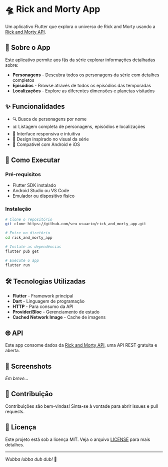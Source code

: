 # 🛸 Rick and Morty App

Um aplicativo Flutter que explora o universo de Rick and Morty usando a [Rick and Morty API](https://rickandmortyapi.com/).

## 📱 Sobre o App

Este aplicativo permite aos fãs da série explorar informações detalhadas sobre:
- **Personagens** - Descubra todos os personagens da série com detalhes completos
- **Episódios** - Browse através de todos os episódios das temporadas
- **Localizações** - Explore as diferentes dimensões e planetas visitados

## ✨ Funcionalidades

- 🔍 Busca de personagens por nome
- 📊 Listagem completa de personagens, episódios e localizações
- 💫 Interface responsiva e intuitiva
- 🎨 Design inspirado no visual da série
- 📱 Compatível com Android e iOS

## 🚀 Como Executar

### Pré-requisitos
- Flutter SDK instalado
- Android Studio ou VS Code
- Emulador ou dispositivo físico

### Instalação
```bash
# Clone o repositório
git clone https://github.com/seu-usuario/rick_and_morty_app.git

# Entre no diretório
cd rick_and_morty_app

# Instale as dependências
flutter pub get

# Execute o app
flutter run
```

## 🛠️ Tecnologias Utilizadas

- **Flutter** - Framework principal
- **Dart** - Linguagem de programação
- **HTTP** - Para consumo da API
- **Provider/Bloc** - Gerenciamento de estado
- **Cached Network Image** - Cache de imagens

## 🌐 API

Este app consome dados da [Rick and Morty API](https://rickandmortyapi.com/), uma API REST gratuita e aberta.

## 📸 Screenshots

*Em breve...*

## 🤝 Contribuição

Contribuições são bem-vindas! Sinta-se à vontade para abrir issues e pull requests.

## 📄 Licença

Este projeto está sob a licença MIT. Veja o arquivo [LICENSE](LICENSE) para mais detalhes.

---

*Wubba lubba dub dub!* 🧪
